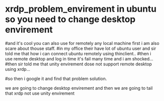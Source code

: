 # xrdp_problem_envirement in ubuntu so you need to change desktop envirement
#and it's cool you can also use for remotely any local machine first i am also scare about thouse staff.
#in my office their have lot of ubuntu user and sir told me that how i can connect ubuntu remotely using thinclient..
#then i use remote desktop and log in time it's fail many time and i am shocked...
#then sir told me that unity envirement dose not support remote desktop using xrdp...

#so then i google it and find that problem solution.


we are going to change desktop envirement and then we are going to tail that xrdp not use unity envirement 
